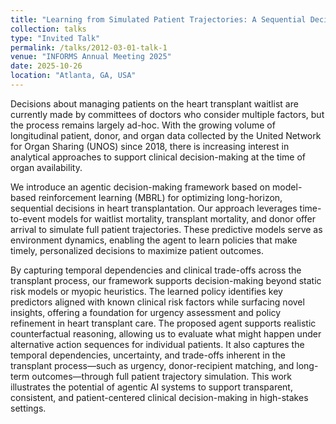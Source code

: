 ```yaml
---
title: "Learning from Simulated Patient Trajectories: A Sequential Decision-Making Agent for Heart Transplantation"
collection: talks
type: "Invited Talk"
permalink: /talks/2012-03-01-talk-1
venue: "INFORMS Annual Meeting 2025"
date: 2025-10-26
location: "Atlanta, GA, USA"
---
```


Decisions about managing patients on the heart transplant waitlist are currently made by committees of doctors who consider multiple factors, but the process remains largely ad-hoc. With the growing volume of longitudinal patient, donor, and organ data collected by the United Network for Organ Sharing (UNOS) since 2018, there is increasing interest in analytical approaches to support clinical decision-making at the time of organ availability.

We introduce an agentic decision-making framework based on model-based reinforcement learning (MBRL) for optimizing long-horizon, sequential decisions in heart transplantation. Our approach leverages time-to-event models for waitlist mortality, transplant mortality, and donor offer arrival to simulate full patient trajectories. These predictive models serve as environment dynamics, enabling the agent to learn policies that make timely, personalized decisions to maximize patient outcomes. 

By capturing temporal dependencies and clinical trade-offs across the transplant process, our framework supports decision-making beyond static risk models or myopic heuristics. The learned policy identifies key predictors aligned with known clinical risk factors while surfacing novel insights, offering a foundation for urgency assessment and policy refinement in heart transplant care. The proposed agent supports realistic counterfactual reasoning, allowing us to evaluate what might happen under alternative action sequences for individual patients. It also captures the temporal dependencies, uncertainty, and trade-offs inherent in the transplant process—such as urgency, donor-recipient matching, and long-term outcomes—through full patient trajectory simulation. This work illustrates the potential of agentic AI systems to support transparent, consistent, and patient-centered clinical decision-making in high-stakes settings.
